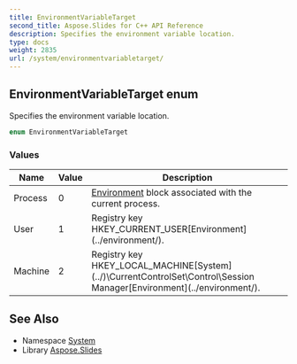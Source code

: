 ```yaml
---
title: EnvironmentVariableTarget
second_title: Aspose.Slides for C++ API Reference
description: Specifies the environment variable location.
type: docs
weight: 2835
url: /system/environmentvariabletarget/
---
```

## EnvironmentVariableTarget enum


Specifies the environment variable location.

```cpp
enum EnvironmentVariableTarget
```

### Values

| Name | Value | Description |
| --- | --- | --- |
| Process | 0 | [Environment](../environment/) block associated with the current process. |
| User | 1 | Registry key HKEY_CURRENT_USER\[Environment](../environment/). |
| Machine | 2 | Registry key HKEY_LOCAL_MACHINE\[System](../)\CurrentControlSet\Control\Session Manager\[Environment](../environment/). |

## See Also

* Namespace [System](../)
* Library [Aspose.Slides](../../)